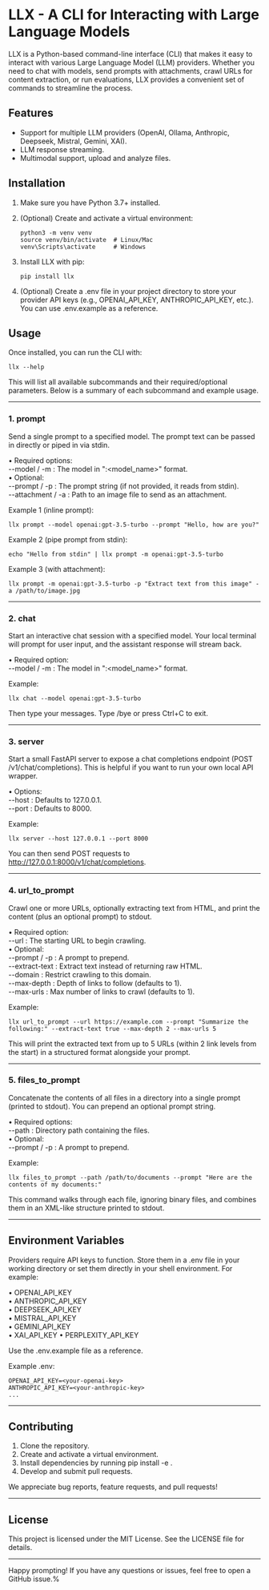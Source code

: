 # LLX - A CLI for Interacting with Large Language Models

LLX is a Python-based command-line interface (CLI) that makes it easy to interact with various Large Language Model (LLM) providers. Whether you need to chat with models, send prompts with attachments, crawl URLs for content extraction, or run evaluations, LLX provides a convenient set of commands to streamline the process.

## Features

- Support for multiple LLM providers (OpenAI, Ollama, Anthropic, Deepseek, Mistral, Gemini, XAI).  
- LLM response streaming.  
- Multimodal support, upload and analyze files.  

## Installation

1. Make sure you have Python 3.7+ installed.  
2. (Optional) Create and activate a virtual environment:

   ```
   python3 -m venv venv
   source venv/bin/activate  # Linux/Mac
   venv\Scripts\activate     # Windows
   ```

3. Install LLX with pip:

   ```
   pip install llx
   ```

4. (Optional) Create a .env file in your project directory to store your provider API keys (e.g., OPENAI_API_KEY, ANTHROPIC_API_KEY, etc.). You can use .env.example as a reference.

## Usage

Once installed, you can run the CLI with:

```
llx --help
```

This will list all available subcommands and their required/optional parameters. Below is a summary of each subcommand and example usage.

----------------------------------------------------------------------
### 1. prompt
Send a single prompt to a specified model. The prompt text can be passed in directly or piped in via stdin.

• Required options:  
  --model / -m  : The model in "<provider>:<model_name>" format.  
• Optional:  
  --prompt / -p : The prompt string (if not provided, it reads from stdin).  
  --attachment / -a : Path to an image file to send as an attachment.

Example 1 (inline prompt):
```
llx prompt --model openai:gpt-3.5-turbo --prompt "Hello, how are you?"
```

Example 2 (pipe prompt from stdin):
```
echo "Hello from stdin" | llx prompt -m openai:gpt-3.5-turbo
```

Example 3 (with attachment):
```
llx prompt -m openai:gpt-3.5-turbo -p "Extract text from this image" -a /path/to/image.jpg
```

----------------------------------------------------------------------
### 2. chat
Start an interactive chat session with a specified model. Your local terminal will prompt for user input, and the assistant response will stream back.

• Required option:  
  --model / -m : The model in "<provider>:<model_name>" format.

Example:
```
llx chat --model openai:gpt-3.5-turbo
```
Then type your messages. Type /bye or press Ctrl+C to exit.

----------------------------------------------------------------------
### 3. server
Start a small FastAPI server to expose a chat completions endpoint (POST /v1/chat/completions). This is helpful if you want to run your own local API wrapper.

• Options:  
  --host : Defaults to 127.0.0.1.  
  --port : Defaults to 8000.

Example:
```
llx server --host 127.0.0.1 --port 8000
```
You can then send POST requests to http://127.0.0.1:8000/v1/chat/completions.

----------------------------------------------------------------------
### 4. url_to_prompt
Crawl one or more URLs, optionally extracting text from HTML, and print the content (plus an optional prompt) to stdout.

• Required option:  
  --url : The starting URL to begin crawling.  
• Optional:  
  --prompt / -p         : A prompt to prepend.  
  --extract-text        : Extract text instead of returning raw HTML.  
  --domain              : Restrict crawling to this domain.  
  --max-depth           : Depth of links to follow (defaults to 1).  
  --max-urls            : Max number of links to crawl (defaults to 1).

Example:
```
llx url_to_prompt --url https://example.com --prompt "Summarize the following:" --extract-text true --max-depth 2 --max-urls 5
```
This will print the extracted text from up to 5 URLs (within 2 link levels from the start) in a structured format alongside your prompt.

----------------------------------------------------------------------
### 5. files_to_prompt
Concatenate the contents of all files in a directory into a single prompt (printed to stdout). You can prepend an optional prompt string.

• Required options:  
  --path : Directory path containing the files.  
• Optional:  
  --prompt / -p : A prompt to prepend.

Example:
```
llx files_to_prompt --path /path/to/documents --prompt "Here are the contents of my documents:"
```
This command walks through each file, ignoring binary files, and combines them in an XML-like structure printed to stdout.

----------------------------------------------------------------------

## Environment Variables

Providers require API keys to function. Store them in a .env file in your working directory or set them directly in your shell environment. For example:

• OPENAI_API_KEY  
• ANTHROPIC_API_KEY  
• DEEPSEEK_API_KEY  
• MISTRAL_API_KEY  
• GEMINI_API_KEY  
• XAI_API_KEY
• PERPLEXITY_API_KEY

Use the .env.example file as a reference.

Example .env:
```
OPENAI_API_KEY=<your-openai-key>
ANTHROPIC_API_KEY=<your-anthropic-key>
...
```

----------------------------------------------------------------------

## Contributing

1. Clone the repository.  
2. Create and activate a virtual environment.  
3. Install dependencies by running pip install -e .  
4. Develop and submit pull requests.  

We appreciate bug reports, feature requests, and pull requests!

----------------------------------------------------------------------

## License

This project is licensed under the MIT License. See the LICENSE file for details.

----------------------------------------------------------------------

Happy prompting! If you have any questions or issues, feel free to open a GitHub issue.% 
